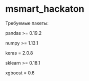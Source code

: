 # msmart_hackaton

Требуемые пакеты:

  pandas >= 0.19.2

  numpy >= 1.13.1

  keras = 2.0.8

  sklearn >= 0.18.1

  xgboost = 0.6
